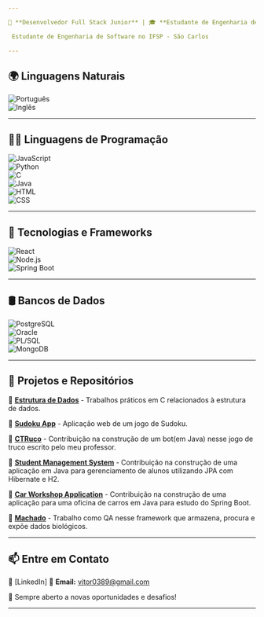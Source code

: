 ```yaml
---

📍 **Desenvolvedor Full Stack Junior** | 🎓 **Estudante de Engenharia de Software**  

 Estudante de Engenharia de Software no IFSP - São Carlos

---
```


## 🌍 **Linguagens Naturais**  

![Português](https://img.shields.io/badge/Português-Nativo-green?style=for-the-badge&logo=googletranslate)  
![Inglês](https://img.shields.io/badge/Inglês-Intermediário-blue?style=for-the-badge&logo=googletranslate)  


---

## 🧑‍💻 **Linguagens de Programação**  

![JavaScript](https://img.shields.io/badge/JavaScript-ES6-yellow?style=for-the-badge&logo=javascript)  
![Python](https://img.shields.io/badge/Python-3.x-blue?style=for-the-badge&logo=python)  
![C](https://img.shields.io/badge/C-Programming-blue?style=for-the-badge&logo=c)  
![Java](https://img.shields.io/badge/Java-21-red?style=for-the-badge&logo=java)  
![HTML](https://img.shields.io/badge/HTML-5-orange?style=for-the-badge&logo=html5)  
![CSS](https://img.shields.io/badge/CSS-3-blue?style=for-the-badge&logo=css3)  

---

## 🚀 **Tecnologias e Frameworks**

![React](https://img.shields.io/badge/React-18.2.0-blue?style=for-the-badge&logo=react)  
![Node.js](https://img.shields.io/badge/Node.js-20.5.0-green?style=for-the-badge&logo=nodedotjs)  
![Spring Boot](https://img.shields.io/badge/Spring%20Boot-3.1.2-green?style=for-the-badge&logo=springboot)  

---

## 🛢️ **Bancos de Dados**

![PostgreSQL](https://img.shields.io/badge/PostgreSQL-15.3-blue?style=for-the-badge&logo=postgresql)  
![Oracle](https://img.shields.io/badge/Oracle%20SQL-21c-red?style=for-the-badge&logo=oracle)  
![PL/SQL](https://img.shields.io/badge/PL/SQL-Oracle%2021c-red?style=for-the-badge&logo=oracle)  
![MongoDB](https://img.shields.io/badge/MongoDB-6.0.5-green?style=for-the-badge&logo=mongodb) 

---

## 📂 **Projetos e Repositórios**  

🔹 [**Estrutura de Dados**](https://github.com/Vitor0389/esdd) - Trabalhos práticos em C relacionados à estrutura de dados.

🔹 [**Sudoku App**](https://github.com/Vitor0389/sudoku-app) - Aplicação web de um jogo de Sudoku.  

🔹 [**CTRuco**](https://github.com/Vitor0389/CTruco) - Contribuição na construção de um bot(em Java) nesse jogo de truco escrito pelo meu professor.

🔹 [**Student Management System**](https://github.com/lhjundi/StudentManagementSystem) - Contribuição na construção de uma aplicação em Java para gerenciamento de alunos utilizando JPA com Hibernate e H2.

🔹 [**Car Workshop Application**](https://github.com/Vitor0389/CTruco) - Contribuição na construção de uma aplicação para uma oficina de carros em Java para estudo 
do Spring Boot.

🔹 [**Machado**](https://github.com/ax-comp-scl/machado) - Trabalho como QA nesse framework que armazena, procura e expõe dados biológicos.

---

## 📫 **Entre em Contato**  

🔗 [LinkedIn]
📧 **Email:** vitor0389@gmail.com

🚀 Sempre aberto a novas oportunidades e desafios!  

---
